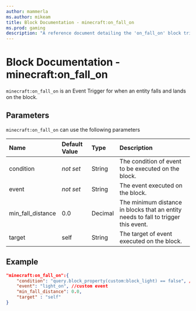 ```yaml
---
author: mammerla
ms.author: mikeam
title: Block Documentation - minecraft:on_fall_on
ms.prod: gaming
description: "A reference document detailing the 'on_fall_on' block trigger"
---
```


# Block Documentation - minecraft:on_fall_on

`minecraft:on_fall_on` is an Event Trigger for when an entity falls and lands on the block.

## Parameters

`minecraft:on_fall_on` can use the following parameters

|Name |Default Value  |Type  |Description  |
|:----------|:----------|:----------|:----------|
|condition|*not set* | String|  The condition of event to be executed on the block. |
|event|*not set* | String|  The event executed on the block. |
|min_fall_distance| 0.0| Decimal|  The minimum distance in blocks that an entity needs to fall to trigger this event. |
| target| self| String| The target of event executed on the block. |

## Example

```json
"minecraft:on_fall_on":{
    "condition": "query.block_property(custom:block_light) == false", //custom condition
    "event": "light_on", //custom event
    "min_fall_distance": 0.0,
    "target" : "self"
}
```
